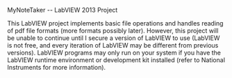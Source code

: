 MyNoteTaker -- LabVIEW 2013 Project

This LabVIEW project implements basic file operations and handles reading of pdf file formats (more formats possibly later). However, this project will be unable to continue until I secure a version of LabVIEW to use (LabVIEW is not free, and every iteration of LabVIEW may be different from previous versions). LabVIEW programs may only run on your system if you have the LabVIEW runtime environment or development kit installed (refer to National Instruments for more information).
